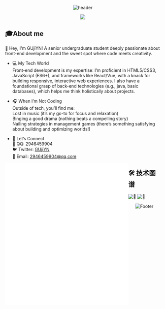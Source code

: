 <div align="center">
  
![header](https://capsule-render.vercel.app/api?type=waving&color=gradient&height=200&section=header&text=嗨👋我是GUjiYN&fontSize=50&animation=fadeIn)

</div>

<div align="center">
    <img src="https://api.moedog.org/count/@GUjiYN.readme" style="height: 65px">
</div>

## 🎓About me
👋 Hey, I'm GUjiYN!
A senior undergraduate student deeply passionate about front-end development and the sweet spot where code meets creativity.<br>
- 💻 My Tech World<br>
Front-end development is my expertise: I’m proficient in HTML5/CSS3, JavaScript (ES6+), and frameworks like React/Vue, with a knack for building responsive, interactive web experiences.
I also have a foundational grasp of back-end technologies (e.g., java, basic databases), which helps me think holistically about projects.<br>
- 🎧 When I’m Not Coding<br>
Outside of tech, you’ll find me:<br>
Lost in music (it’s my go-to for focus and relaxation)<br>
Binging a good drama (nothing beats a compelling story)<br>
Nailing strategies in management games (there’s something satisfying about building and optimizing worlds!)<br>

- 🤝 Let’s Connect<br>
🐧 QQ: 2946459904<br>
🐦 Twitter: [GUjiYN](https://x.com/GUji_YN)<br>
📧 Email: 2946459904@qq.com<br>




<div>
    <img align="left" width="400" alt="🦑" src="metrics.classic.svg">
    <img align="left" width="400" alt="🦑" src="metrics.plugin.isocalendar.fullyear.svg">
   
</div>




## 🛠️ 技术图谱
<div>
    <img height="125" alt="🦑" src="https://skillicons.dev/icons?i=java,go,ts,js,html,css,c,cpp,md,spring,vite,vue,react,tailwind,maven,npm,mysql,jquery&perline=12">
    <img height="125" alt="🦑" src="https://skillicons.dev/icons?i=idea,webstorm,clion,phpstorm,pycharm,androidstudio,docker,visualstudio,vscode,eclipse,arduino,postman,obsidian,github,gitlab,git,windows,linux,ubuntukali&perline=12">
</div>

<div align="center">

![Footer](https://capsule-render.vercel.app/api?type=waving&color=gradient&height=150&section=footer)

</div>